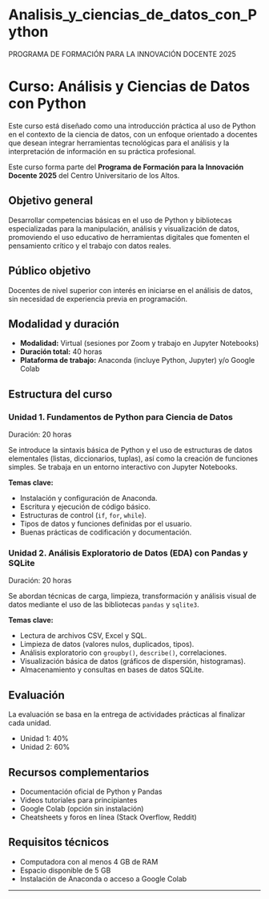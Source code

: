 # Analisis_y_ciencias_de_datos_con_Python
PROGRAMA DE FORMACIÓN PARA LA INNOVACIÓN DOCENTE 2025
# Curso: Análisis y Ciencias de Datos con Python

Este curso está diseñado como una introducción práctica al uso de Python en el contexto de la ciencia de datos, con un enfoque orientado a docentes que desean integrar herramientas tecnológicas para el análisis y la interpretación de información en su práctica profesional.

Este curso forma parte del **Programa de Formación para la Innovación Docente 2025** del Centro Universitario de los Altos.

## Objetivo general

Desarrollar competencias básicas en el uso de Python y bibliotecas especializadas para la manipulación, análisis y visualización de datos, promoviendo el uso educativo de herramientas digitales que fomenten el pensamiento crítico y el trabajo con datos reales.

## Público objetivo

Docentes de nivel superior con interés en iniciarse en el análisis de datos, sin necesidad de experiencia previa en programación.

## Modalidad y duración

- **Modalidad:** Virtual (sesiones por Zoom y trabajo en Jupyter Notebooks)
- **Duración total:** 40 horas
- **Plataforma de trabajo:** Anaconda (incluye Python, Jupyter) y/o Google Colab

## Estructura del curso

### Unidad 1. Fundamentos de Python para Ciencia de Datos
Duración: 20 horas

Se introduce la sintaxis básica de Python y el uso de estructuras de datos elementales (listas, diccionarios, tuplas), así como la creación de funciones simples. Se trabaja en un entorno interactivo con Jupyter Notebooks.

**Temas clave:**
- Instalación y configuración de Anaconda.
- Escritura y ejecución de código básico.
- Estructuras de control (`if`, `for`, `while`).
- Tipos de datos y funciones definidas por el usuario.
- Buenas prácticas de codificación y documentación.

### Unidad 2. Análisis Exploratorio de Datos (EDA) con Pandas y SQLite  
Duración: 20 horas

Se abordan técnicas de carga, limpieza, transformación y análisis visual de datos mediante el uso de las bibliotecas `pandas` y `sqlite3`.

**Temas clave:**
- Lectura de archivos CSV, Excel y SQL.
- Limpieza de datos (valores nulos, duplicados, tipos).
- Análisis exploratorio con `groupby()`, `describe()`, correlaciones.
- Visualización básica de datos (gráficos de dispersión, histogramas).
- Almacenamiento y consultas en bases de datos SQLite.

## Evaluación

La evaluación se basa en la entrega de actividades prácticas al finalizar cada unidad.  
- Unidad 1: 40%  
- Unidad 2: 60%

## Recursos complementarios

- Documentación oficial de Python y Pandas
- Videos tutoriales para principiantes
- Google Colab (opción sin instalación)
- Cheatsheets y foros en línea (Stack Overflow, Reddit)

## Requisitos técnicos

- Computadora con al menos 4 GB de RAM
- Espacio disponible de 5 GB
- Instalación de Anaconda o acceso a Google Colab

---


